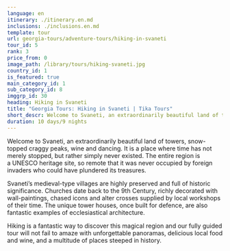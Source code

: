 ```yaml
---
language: en
itinerary: ./itinerary.en.md
inclusions: ./inclusions.en.md
template: tour
url: georgia-tours/adventure-tours/hiking-in-svaneti
tour_id: 5
rank: 3
price_from: 0
image_path: /library/tours/hiking-svaneti.jpg
country_id: 1
is_featured: true
main_category_id: 1
sub_category_id: 8
imggrp_id: 30
heading: Hiking in Svaneti
title: "Georgia Tours: Hiking in Svaneti | Tika Tours"
short_descr: Welcome to Svaneti, an extraordinarily beautiful land of towers, snow-topped craggy peaks, wine and dancing.
duration: 10 days/9 nights
---
```

Welcome to Svaneti, an extraordinarily beautiful land of towers, snow\-topped craggy
peaks, wine and dancing. It is a place where time has not merely stopped, but rather
simply never existed. The entire region is a UNESCO heritage site, so remote that
it was never occupied by foreign invaders who could have plundered its treasures.

Svaneti’s medieval\-type villages are highly preserved and full of historic significance.
Churches date back to the 9th Century, richly decorated with wall\-paintings, chased
icons and alter crosses supplied by local workshops of their time. The unique tower
houses, once built for defence, are also fantastic examples of ecclesiastical architecture.

Hiking is a fantastic way to discover this magical region and our fully guided tour
will not fail to amaze with unforgettable panoramas, delicious local food and wine,
and a multitude of places steeped in history.